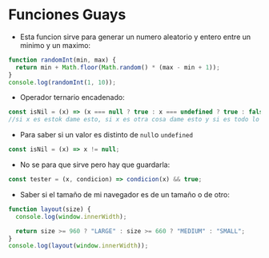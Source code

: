 # Funciones Guays

- Esta funcion sirve para generar un numero aleatorio y entero entre un minimo y un maximo:

```js
function randomInt(min, max) {
  return min + Math.floor(Math.random() * (max - min + 1));
}
console.log(randomInt(1, 10));
```

- Operador ternario encadenado:

```js
const isNil = (x) => (x === null ? true : x === undefined ? true : false);
//si x es estok dame esto, si x es otra cosa dame esto y si es todo lo demas dame false
```

- Para saber si un valor es distinto de `null`o `undefined`

```js
const isNil = (x) => x != null;
```

- No se para que sirve pero hay que guardarla:

```js
const tester = (x, condicion) => condicion(x) && true;
```

- Saber si el tamaño de mi navegador es de un tamaño o de otro:

```js
function layout(size) {
  console.log(window.innerWidth);

  return size >= 960 ? "LARGE" : size >= 660 ? "MEDIUM" : "SMALL";
}
console.log(layout(window.innerWidth));
```
